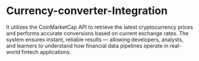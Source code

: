 # Currency-converter-Integration
  It utilizes the CoinMarketCap API to retrieve the latest cryptocurrency prices and performs accurate conversions based on current exchange rates. The system ensures instant, reliable results — allowing developers, analysts, and learners to understand how financial data pipelines operate in real-world fintech applications.
